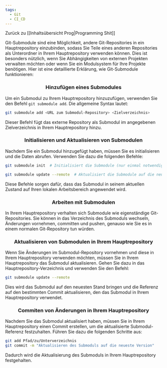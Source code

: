 ```yaml
---
tags:
  - Git
  - CI_CD
---
```

Zurück zu [[Inhaltsübersicht Prog|Programming Shit]]

Git-Submodule sind eine Möglichkeit, andere Git-Repositories in ein Hauptrepository einzubinden, sodass Sie Teile eines anderen Repositories als Unterordner in Ihrem Hauptrepository verwenden können. Dies ist besonders nützlich, wenn Sie Abhängigkeiten von externen Projekten verwalten möchten oder wenn Sie ein Modulsystem für Ihre Projekte benötigen. Hier ist eine detaillierte Erklärung, wie Git-Submodule funktionieren:

<h3 align="center">Hinzufügen eines Submodules </h3>

Um ein Submodul zu Ihrem Hauptrepository hinzuzufügen, verwenden Sie den Befehl `git submodule add`. Die allgemeine Syntax lautet:

```bash
git submodule add <URL zum Submodul-Repository> <Zielverzeichnis>
```

Dieser Befehl fügt das externe Repository als Submodul im angegebenen Zielverzeichnis in Ihrem Hauptrepository hinzu.

<h3 align="center"> Initialisieren und Aktualisieren von Submodulen </h3>

Nachdem Sie ein Submodul hinzugefügt haben, müssen Sie es initialisieren und die Daten abrufen. Verwenden Sie dazu die folgenden Befehle:

```bash
git submodule init  # Initialisiert die Submodule (nur einmal notwendig)

git submodule update --remote  # Aktualisiert die Submodule auf die neueste Version
```

Diese Befehle sorgen dafür, dass das Submodul in seinem aktuellen Zustand auf Ihren lokalen Arbeitsbereich angewendet wird.

<h3 align="center"> Arbeiten mit Submodulen </h3>

In Ihrem Hauptrepository verhalten sich Submodule wie eigenständige Git-Repositories. Sie können in das Verzeichnis des Submoduls wechseln, Änderungen vornehmen, committen und pushen, genauso wie Sie es in einem normalen Git-Repository tun würden.

<h3 align="center">Aktualisieren von Submodulen in Ihrem Hauptrepository</h3>

Wenn Sie Änderungen im Submodul-Repository vornehmen und diese in Ihrem Hauptrepository verwenden möchten, müssen Sie in Ihrem Hauptrepository das Submodul aktualisieren. Gehen Sie dazu in das Hauptrepository-Verzeichnis und verwenden Sie den Befehl:

```bash
git submodule update --remote
```

Dies wird das Submodul auf den neuesten Stand bringen und die Referenz auf den bestimmten Commit aktualisieren, den das Submodul in Ihrem Hauptrepository verwendet.

<h3 align="center">Commiten von Änderungen in Ihrem Hauptrepository</h3>

Nachdem Sie das Submodul aktualisiert haben, müssen Sie in Ihrem Hauptrepository einen Commit erstellen, um die aktualisierte Submodul-Referenz festzuhalten. Führen Sie dazu die folgenden Schritte aus:

```bash
git add Pfad/zu/Unterverzeichnis
git commit -m "Aktualisieren des Submoduls auf die neueste Version"
```

Dadurch wird die Aktualisierung des Submoduls in Ihrem Hauptrepository festgehalten.


